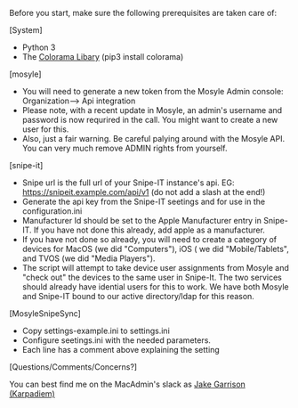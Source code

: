 Before you start, make sure the following prerequisites are taken care of:

[System]
- Python 3
- The [Colorama Libary](https://pypi.org/project/colorama/) (pip3 install colorama)

[mosyle]
- You will need to generate a new token from the Mosyle Admin console: Organization--> Api integration
- Please note, with a recent update in Mosyle, an admin's username and password is now requrired in the call. You might want to create a new user for this.
- Also, just a fair warning. Be careful palying around with the Mosyle API. You can very much remove ADMIN rights from yourself.

[snipe-it]
- Snipe url is the full url of your Snipe-IT instance's api. EG: https://snipeit.example.com/api/v1 (do not add a slash at the end!)
- Generate the api key from the Snipe-IT seetings and for use in the configuration.ini
- Manufacturer Id should be set to the Apple Manufacturer entry in Snipe-IT. If you have not done this already, add apple as a manufacturer.
- If you have not done so already, you will need to create a category of devices for MacOS (we did "Computers"), iOS ( we did "Mobile/Tablets", and TVOS (we did "Media Players").
- The script will attempt to take device user assignments from Mosyle and "check out" the devices to the same user in Snipe-It. The two services should already have idential users for this to work. We have both Mosyle and Snipe-IT bound to our active directory/ldap for this reason.




[MosyleSnipeSync]
- Copy settings-example.ini to settings.ini
- Configure seetings.ini with the needed parameters.
- Each line has a comment above explaining the setting

[Questions/Comments/Concerns?]

You can best find me on the MacAdmin's slack as [Jake Garrison (Karpadiem)](https://macadmins.slack.com/team/U76DMNHT3)
